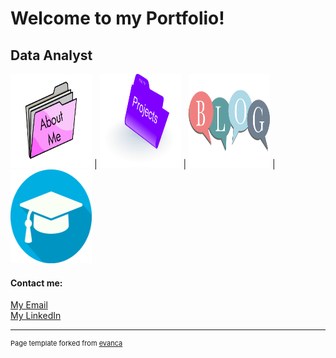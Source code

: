 # Welcome to my Portfolio!

## Data Analyst

[<img width="130" height="150" src="images/about_me.png?raw=true">](about_me)  |  [<img width="130" height="150" src="images/project.png?raw=true">](projects)  |   [<img width="130" height="150" src="images/blog_icon.png?raw=true">](blog)   |   [<img width="130" height="150" src="images/qualification.jpg?raw=true">](qualifications)



#### Contact me:  
[My Email](mailto:arsana.awodipe@gmail.com)  
[My LinkedIn](https://www.linkedin.com/in/hassanatawodipe/)  




---
<p style="font-size:11px">Page template forked from <a href="https://github.com/evanca/quick-portfolio">evanca</a></p>
<!-- Remove above link if you don't want to attibute -->
